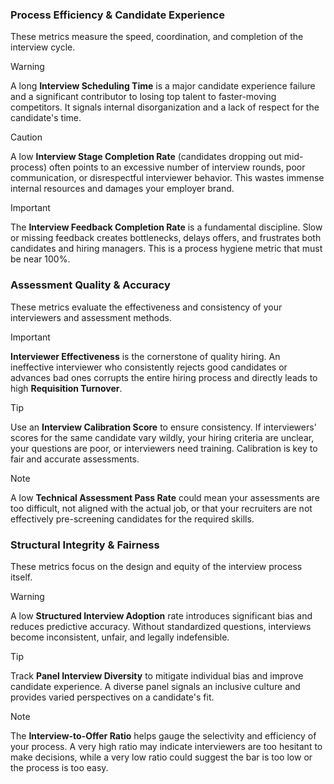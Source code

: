 ### **Process Efficiency & Candidate Experience**

These metrics measure the speed, coordination, and completion of the interview cycle.

> [!WARNING]
> A long **Interview Scheduling Time** is a major candidate experience failure and a significant contributor to losing top talent to faster-moving competitors. It signals internal disorganization and a lack of respect for the candidate's time.

> [!CAUTION]
> A low **Interview Stage Completion Rate** (candidates dropping out mid-process) often points to an excessive number of interview rounds, poor communication, or disrespectful interviewer behavior. This wastes immense internal resources and damages your employer brand.

> [!IMPORTANT]
> The **Interview Feedback Completion Rate** is a fundamental discipline. Slow or missing feedback creates bottlenecks, delays offers, and frustrates both candidates and hiring managers. This is a process hygiene metric that must be near 100%.

### **Assessment Quality & Accuracy**

These metrics evaluate the effectiveness and consistency of your interviewers and assessment methods.

> [!IMPORTANT]
> **Interviewer Effectiveness** is the cornerstone of quality hiring. An ineffective interviewer who consistently rejects good candidates or advances bad ones corrupts the entire hiring process and directly leads to high **Requisition Turnover**.

> [!TIP]
> Use an **Interview Calibration Score** to ensure consistency. If interviewers' scores for the same candidate vary wildly, your hiring criteria are unclear, your questions are poor, or interviewers need training. Calibration is key to fair and accurate assessments.

> [!NOTE]
> A low **Technical Assessment Pass Rate** could mean your assessments are too difficult, not aligned with the actual job, or that your recruiters are not effectively pre-screening candidates for the required skills.

### **Structural Integrity & Fairness**

These metrics focus on the design and equity of the interview process itself.

> [!WARNING]
> A low **Structured Interview Adoption** rate introduces significant bias and reduces predictive accuracy. Without standardized questions, interviews become inconsistent, unfair, and legally indefensible.

> [!TIP]
> Track **Panel Interview Diversity** to mitigate individual bias and improve candidate experience. A diverse panel signals an inclusive culture and provides varied perspectives on a candidate's fit.

> [!NOTE]
> The **Interview-to-Offer Ratio** helps gauge the selectivity and efficiency of your process. A very high ratio may indicate interviewers are too hesitant to make decisions, while a very low ratio could suggest the bar is too low or the process is too easy.
